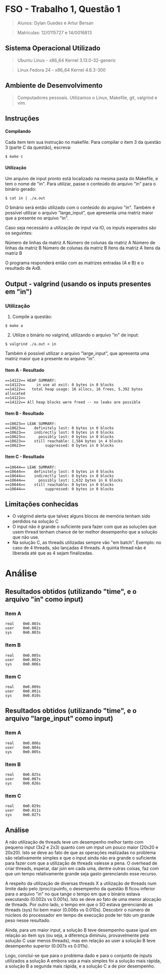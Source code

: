 # FSO - Trabalho 1, Questão 1
>  Alunos: Dylan Guedes e Artur Bersan

>  Matrículas: 12/0115727 e 14/0016813

## Sistema Operacional Utilizado
> Ubuntu Linux - x86_64 Kernel 3.13.0-32-generic

> Linux Fedora 24 - x86_64 Kernel 4.6.3-300

## Ambiente de Desenvolvimento
> Computadores pessoais. Utilizamos o Linux, Makefile, git, valgrind e vim.

## Instruções
#### Compilando
Cada item tem sua instrução no makefile. Para compilar o item 3 da questão 3 (parte C da questão), escreva:
```
$ make c
```

#### Utilização
Um arquivo de input pronto está localizado na mesma pasta do Makefile, e tem o nome de "in". Para utilizar, passe o conteúdo do arquivo "in" para o binário gerado:
```
$ cat in | ./a.out
```
O binário será então utilizado com o conteúdo do arquivo "in".
Também é possível utilizar o arquivo "large_input", que apresenta uma matriz maior que a presente no arquivo "in".

Caso seja necessário a utilização de input via IO, os inputs esperados são os seguintes:
>
  Número de linhas da matriz A
  Número de colunas da matriz A
  Número de linhas da matriz B
  Número de colunas da matriz B
  Itens da matriz A
  Itens da matriz B

O programa responderá então com as matrizes entradas (A e B) e o resultado de AxB.

## Output - valgrind (usando os inputs presentes em "in")
### Utilização

1. Compile a questão:
```
$ make a
```
2. Utilize o binário no valgrind, utilizando o arquivo "in" de input:
```
$ valgrind ./a.out < in
```
Também é possível utilizar o arquivo "large_input", que apresenta uma matriz maior que a presente no arquivo "in".

#### Item A - Resultado
```
==14122== HEAP SUMMARY:
==14122==     in use at exit: 0 bytes in 0 blocks
==14122==   total heap usage: 16 allocs, 16 frees, 5,392 bytes allocated
==14122==
==14122== All heap blocks were freed -- no leaks are possible
```

#### Item B - Resultado
```
==10623== LEAK SUMMARY:
==10623==    definitely lost: 0 bytes in 0 blocks
==10623==    indirectly lost: 0 bytes in 0 blocks
==10623==      possibly lost: 0 bytes in 0 blocks
==10623==    still reachable: 1,584 bytes in 4 blocks
==10623==         suppressed: 0 bytes in 0 blocks
```

#### Item C - Resultado
```
==10644== LEAK SUMMARY:
==10644==    definitely lost: 0 bytes in 0 blocks
==10644==    indirectly lost: 0 bytes in 0 blocks
==10644==      possibly lost: 1,632 bytes in 6 blocks
==10644==    still reachable: 0 bytes in 0 blocks
==10644==         suppressed: 0 bytes in 0 blocks
```

## Limitações conhecidas
- O valgrind alerta que talvez alguns blocos de memória tenham sido perdidos na solução C
- O input não é grande o suficiente para fazer com que as soluções que usem thread tenham chance de ter melhor desempenho que a solução que não use.
- Na solução C, as threads utilizadas sempre vão "em batch". Exemplo: no caso de 4 threads, são lançadas 4 threads. A quinta thread não é liberada até que as 4 sejam finalizadas.

# Análise

## Resultados obtidos (utilizando "time", e o arquivo "in" como input)
### Item A
```
real    0m0.003s
user    0m0.002s
sys     0m0.003s
```


### Item B
```
real    0m0.005s
user    0m0.002s
sys     0m0.006s
```

### Item C
```
real    0m0.009s
user    0m0.001s
sys     0m0.010s
```

## Resultados obtidos (utilizando "time", e o arquivo "large_input" como input)

### Item A
```
real    0m0.006s
user    0m0.004s
sys     0m0.005s
```

### Item B
```
real    0m0.025s
user    0m0.007s
sys     0m0.026s
```

### Item C
```
real    0m0.029s
user    0m0.011s
sys     0m0.027s
```

## Análise
A não utilização de threads teve um desempenho melhor tanto com pequeno input (3x2 e 2x3) quanto com um input um pouco maior (20x20 e 20x20). Isto se deve ao fato de que as operações realizadas no problema são relativamente simples e que o input ainda não era grande o suficiente para fazer com que a utilização de threads valesse a pena. O overhead de criar threads, esperar, dar join em cada uma, dentre outras coisas, faz com que um tempo relativamente grande seja gasto gerenciando esse recurso.

A respeito da utilização de diversas threads X a utilização de threads num limite dado pelo /proc/cpuinfo, o desempenho da questão B ficou inferior para o arquivo "in" no que tange o tempo em que o binário estava executando (0.002s vs 0.001s). Isto se deve ao fato de uma menor alocação de threads. Por outro lado, o tempo em que o SO estava gerenciando as threads (sys) foi bem maior (0.006s vs 0.010s). Descobrir o número de núcleos do processador em tempo de execução pode ter tido um grande peso nesse resultado.

Ainda, para um maior input, a solução B teve desempenho quase igual em relação ao item sys (ou seja, a diferença diminuiu, provavelmente pela solução C usar menos threads), mas em relação ao user a solução B teve desempenho superior (0.007s vs 0.011s).

Logo, conclui-se que para o problema dado e para o conjunto de inputs utilizados a solução A embora seja a mais simples foi a solução mais rápida, a solução B a segunda mais rápida, e a solução C a de pior desempenho.
